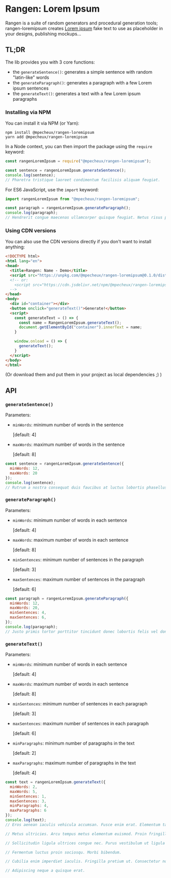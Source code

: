 # Rangen: Lorem Ipsum

Rangen is a suite of random generators and procedural generation tools; rangen-loremipsum creates [Lorem ipsum](https://en.wikipedia.org/wiki/Lorem_ipsum) fake text to use as placeholder in your designs, publishing mockups...

## TL;DR

The lib provides you with 3 core functions:

- the `generateSentence()`: generates a simple sentence with random "latin-like" words
- the `generateParagraph()`: generates a paragraph with a few Lorem ipsum sentences
- the `generateText()`: generates a text with a few Lorem ipsum paragraphs

### Installing via NPM

You can install it via NPM (or Yarn):

```
npm install @mpecheux/rangen-loremipsum
yarn add @mpecheux/rangen-loremipsum
```

In a Node context, you can then import the package using the `require` keyword:

```js
const rangenLoremIpsum = require("@mpecheux/rangen-loremipsum");

const sentence = rangenLoremIpsum.generateSentence();
console.log(sentence);
// Pharetra tristique laoreet condimentum facilisis aliquam feugiat.
```

For ES6 JavaScript, use the `import` keyword:

```js
import rangenLoremIpsum from "@mpecheux/rangen-loremipsum";

const paragraph = rangenLoremIpsum.generateParagraph();
console.log(paragraph);
// Hendrerit congue maecenas ullamcorper quisque feugiat. Netus risus primis ultricies amet. Netus malesuada faucibus torquent commodo maecenas arcu dictumst. Nostra sit odio mollis aliquam nec congue commodo.
```

### Using CDN versions

You can also use the CDN versions directly if you don't want to install anything:

```html
<!DOCTYPE html>
<html lang="en">
<head>
  <title>Rangen: Name - Demo</title>
  <script src="https://unpkg.com/@mpecheux/rangen-loremipsum@0.1.0/dist/rangen-loremipsum.min.js"></script>
  <!-- or:
    <script src="https://cdn.jsdelivr.net/npm/@mpecheux/rangen-loremipsum@0.1.0/dist/rangen-loremipsum.min.js"></script>
  -->
</head>
<body>
  <div id="container"></div>
  <button onclick="generateText()">Generate!</button>
  <script>
    const generateText = () => {
      const name = RangenLoremIpsum.generateText();
      document.getElementById("container").innerText = name;
    }

    window.onload = () => {
      generateText();
    }
  </script>
</body>
</html>
```

(Or download them and put them in your project as local dependencies ;) )

## API

### `generateSentence()`

Parameters:

- `minWords`: minimum number of words in the sentence
  
  [default: 4]
- `maxWords`: maximum number of words in the sentence
  
  [default: 8]

```js
const sentence = rangenLoremIpsum.generateSentence({
  minWords: 12,
  maxWords: 20
});
console.log(sentence);
// Rutrum a nostra consequat duis faucibus at luctus lobortis phasellus class proin ut nunc.
```

### `generateParagraph()`

Parameters:

- `minWords`: minimum number of words in each sentence
  
  [default: 4]
- `maxWords`: maximum number of words in each sentence
  
  [default: 8]

- `minSentences`: minimum number of sentences in the paragraph
  
  [default: 3]
- `maxSentences`: maximum number of sentences in the paragraph
  
  [default: 6]

```js
const paragraph = rangenLoremIpsum.generateParagraph({
  minWords: 12,
  maxWords: 20,
  minSentences: 4,
  maxSentences: 6,
});
console.log(paragraph);
// Justo primis tortor porttitor tincidunt donec lobortis felis vel donec blandit aenean curabitur convallis semper libero sociosqu et mauris bibendum. A donec sit fames imperdiet semper tortor volutpat dui facilisis purus velit nam arcu at. Rhoncus vulputate varius consequat per ante tincidunt suspendisse vehicula pharetra aliquet fames enim pulvinar dolor nam curae. Ante dapibus pretium litora tortor mollis vestibulum habitant felis enim quisque aliquam cubilia aliquam tellus auctor turpis vestibulum. Quis sodales mi sed ipsum auctor mattis ultricies diam nostra pulvinar tristique nullam. Enim integer euismod ligula fermentum aliquet dictum ultrices quam velit hac gravida auctor faucibus a nostra rhoncus interdum cras.
```

### `generateText()`

Parameters:

- `minWords`: minimum number of words in each sentence
  
  [default: 4]
- `maxWords`: maximum number of words in each sentence
  
  [default: 8]

- `minSentences`: minimum number of sentences in each paragraph
  
  [default: 3]
- `maxSentences`: maximum number of sentences in each paragraph
  
  [default: 6]

- `minParagraphs`: minimum number of paragraphs in the text
  
  [default: 2]
- `maxParagraphs`: maximum number of paragraphs in the text
  
  [default: 4]

```js
const text = rangenLoremIpsum.generateText({
  minWords: 2,
  maxWords: 5,
  minSentences: 1,
  maxSentences: 3,
  minParagraphs: 4,
  maxParagraphs: 6
});
console.log(text);
// Eros aenean iaculis vehicula accumsan. Fusce enim erat. Elementum taciti nostra.

// Metus ultricies. Arcu tempus metus elementum euismod. Proin fringilla consequat.

// Sollicitudin ligula ultrices congue nec. Purus vestibulum ut ligula egestas. Praesent urna integer.

// Fermentum luctus proin sociosqu. Morbi bibendum.

// Cubilia enim imperdiet iaculis. Fringilla pretium ut. Consectetur non elit ullamcorper.

// Adipiscing neque a quisque erat.
```
